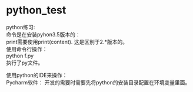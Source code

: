 # python_test
python练习:  
命令是在安装pyhon3.5版本的：  
print需要使用print(content).  这是区别于2.*版本的。  
使用命令行操作：  
python f.py  
执行了py文件。  

使用python的IDE来操作：  
Pycharm软件：
开发的需要时需要先将python的安装目录配置在环境变量里面。  
